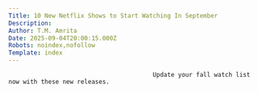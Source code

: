 ```yaml
---
Title: 10 New Netflix Shows to Start Watching In September
Description: 
Author: T.M. Amrita
Date: 2025-09-04T20:00:15.000Z
Robots: noindex,nofollow
Template: index
---
```


                                            Update your fall watch list now with these new releases.
                                        